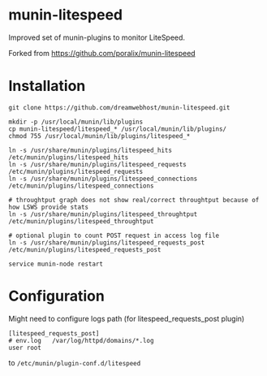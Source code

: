 # munin-litespeed

Improved set of munin-plugins to monitor LiteSpeed.

Forked from https://github.com/poralix/munin-litespeed


# Installation

```
git clone https://github.com/dreamwebhost/munin-litespeed.git

mkdir -p /usr/local/munin/lib/plugins
cp munin-litespeed/litespeed_* /usr/local/munin/lib/plugins/
chmod 755 /usr/local/munin/lib/plugins/litespeed_*

ln -s /usr/share/munin/plugins/litespeed_hits /etc/munin/plugins/litespeed_hits
ln -s /usr/share/munin/plugins/litespeed_requests /etc/munin/plugins/litespeed_requests
ln -s /usr/share/munin/plugins/litespeed_connections  /etc/munin/plugins/litespeed_connections

# throughtput graph does not show real/correct throughtput because of how LSWS provide stats
ln -s /usr/share/munin/plugins/litespeed_throughtput /etc/munin/plugins/litespeed_throughtput

# optional plugin to count POST request in access log file
ln -s /usr/share/munin/plugins/litespeed_requests_post /etc/munin/plugins/litespeed_requests_post

service munin-node restart
```

# Configuration

Might need to configure logs path (for litespeed_requests_post plugin)

```
[litespeed_requests_post]
# env.log   /var/log/httpd/domains/*.log
user root
```

to `/etc/munin/plugin-conf.d/litespeed`
